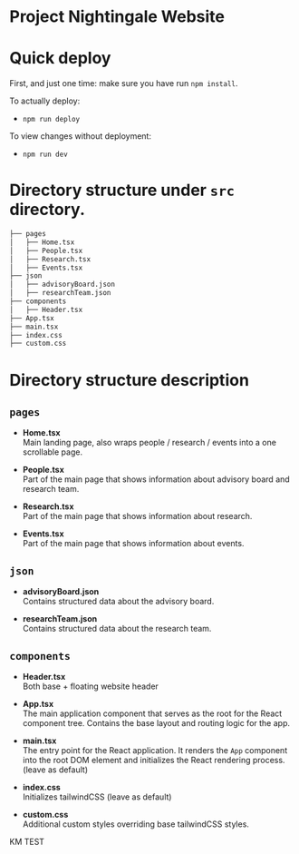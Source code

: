 # Project Nightingale Website

# Quick deploy
First, and just one time: make sure you have run `npm install`.

To actually deploy:
* `npm run deploy`

To view changes without deployment:
* `npm run dev`

# Directory structure under `src` directory.

```bash
├── pages
│   ├── Home.tsx  
│   ├── People.tsx
│   ├── Research.tsx
│   ├── Events.tsx
├── json
│   ├── advisoryBoard.json  
│   ├── researchTeam.json
├── components
│   ├── Header.tsx
├── App.tsx
├── main.tsx
├── index.css
├── custom.css
```

# Directory structure description

## **`pages`**
- **Home.tsx**  
  Main landing page, also wraps people / research / events into a one scrollable page.

- **People.tsx**  
  Part of the main page that shows information about advisory board and research team.

- **Research.tsx**  
  Part of the main page that shows information about research.

- **Events.tsx**  
  Part of the main page that shows information about events.

## **`json`**
- **advisoryBoard.json**  
  Contains structured data about the advisory board.

- **researchTeam.json**  
  Contains structured data about the research team.


## **`components`**
- **Header.tsx**  
  Both base + floating website header

- **App.tsx**  
  The main application component that serves as the root for the React component tree. Contains the base layout and routing logic for the app.

- **main.tsx**  
  The entry point for the React application. It renders the `App` component into the root DOM element and initializes the React rendering process. (leave as default)

- **index.css**  
  Initializes tailwindCSS (leave as default)

- **custom.css**  
  Additional custom styles overriding base tailwindCSS styles.



KM TEST